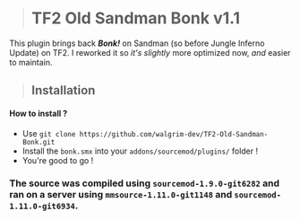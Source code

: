 > # TF2 Old Sandman Bonk v1.1
This plugin brings back ***Bonk!*** on Sandman (so before Jungle Inferno Update) on TF2.
I reworked it so _it's slightly_ more optimized now, *and* easier to maintain.

> ## Installation
#### How to install ?
+ Use `git clone https://github.com/walgrim-dev/TF2-Old-Sandman-Bonk.git`
+ Install the `bonk.smx` into your `addons/sourcemod/plugins/` folder !
+ You're good to go !

### The source was compiled using `sourcemod-1.9.0-git6282` and ran on a server using `mmsource-1.11.0-git1148` and `sourcemod-1.11.0-git6934`.

